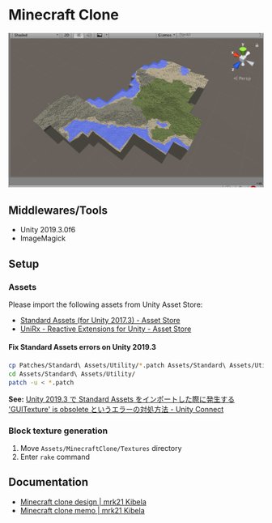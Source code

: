 # Minecraft Clone

![screenshot.png](./doc/screenshot.png)

## Middlewares/Tools

* Unity 2019.3.0f6
* ImageMagick

## Setup

### Assets

Please import the following assets from Unity Asset Store:

* [Standard Assets (for Unity 2017.3) - Asset Store](https://assetstore.unity.com/packages/essentials/asset-packs/standard-assets-for-unity-2017-3-32351)
* [UniRx - Reactive Extensions for Unity - Asset Store](https://assetstore.unity.com/packages/tools/integration/unirx-reactive-extensions-for-unity-17276)

#### Fix Standard Assets errors on Unity 2019.3

```sh
cp Patches/Standard\ Assets/Utility/*.patch Assets/Standard\ Assets/Utility/
cd Assets/Standard\ Assets/Utility/
patch -u < *.patch
```

**See:** [Unity 2019.3 で Standard Assets をインポートした際に発生する 'GUITexture' is obsolete というエラーの対処方法 - Unity Connect](https://connect.unity.com/p/standard-assets-guitexture-and-guitext-are-obsolete)

### Block texture generation

1. Move `Assets/MinecraftClone/Textures` directory
2. Enter `rake` command

## Documentation

* [Minecraft clone design | mrk21 Kibela](https://mrk21.kibe.la/shared/entries/3d340747-4142-4568-9d78-d0ce494ca9d7)
* [Minecraft clone memo | mrk21 Kibela](https://mrk21.kibe.la/shared/entries/294c5ea1-70db-40ca-a455-7f3266158789)